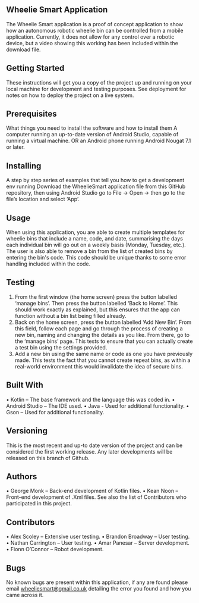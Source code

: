 ## Wheelie Smart Application
The Wheelie Smart application is a proof of concept application to show how an autonomous robotic wheelie bin can be controlled from a mobile application. Currently, it does not allow for any control over a robotic device, but a video showing this working has been included within the download file.

## Getting Started
These instructions will get you a copy of the project up and running on your local machine for development and testing purposes. See deployment for notes on how to deploy the project on a live system.

## Prerequisites
What things you need to install the software and how to install them
A computer running an up-to-date version of Android Studio, capable of running a virtual machine.
OR an Android phone running Android Nougat 7.1 or later.

## Installing
A step by step series of examples that tell you how to get a development env running
Download the WheelieSmart application file from this GitHub repository, then using Android Studio go to File -> Open -> then go to the file’s location and select ‘App’.

## Usage
When using this application, you are able to create multiple templates for wheelie bins that include a name, code, and date, summarising the days each individual bin will go out on a weekly basis (Monday, Tuesday, etc.). The user is also able to remove a bin from the list of created bins by entering the bin's code. This code should be unique thanks to some error handling included within the code.

## Testing
1.	From the first window (the home screen) press the button labelled ‘manage bins’. Then press the button labelled ‘Back to Home’. This should work exactly as explained, but this ensures that the app can function without a bin list being filled already.
2.	Back on the home screen, press the button labelled ‘Add New Bin’. From this field, follow each page and go through the process of creating a new bin, naming and changing the details as you like. From there, go to the ‘manage bins’ page. This tests to ensure that you can actually create a test bin using the settings provided.
3.	Add a new bin using the same name or code as one you have previously made. This tests the fact that you cannot create repeat bins, as within a real-world environment this would invalidate the idea of secure bins.

## Built With
•	Kotlin – The base framework and the language this was coded in.
•	Android Studio – The IDE used.
•	Java - Used for additional functionality.
•	Gson – Used for additional functionality.

## Versioning
This is the most recent and up-to date version of the project and can be considered the first working release. Any later developments will be released on this branch of Github.

## Authors
•	George Monk – Back-end development of Kotlin files.
•	Kean Noon – Front-end development of .Xml files.
See also the list of Contributors who participated in this project.

## Contributors
•	Alex Scoley – Extensive user testing.
•	Brandon Broadway – User testing.
•	Nathan Carrington – User testing.
•	Amar Panesar – Server development.
•	Fionn O’Connor – Robot development.

## Bugs
No known bugs are present within this application, if any are found please email wheeliesmart@gmail.co.uk detailing the error you found and how you came across it.


